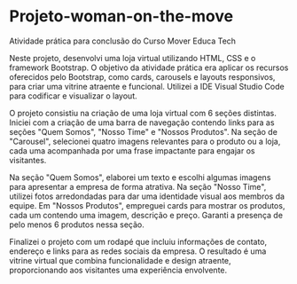 # Projeto-woman-on-the-move
Atividade prática para conclusão do Curso Mover Educa Tech

Neste projeto, desenvolvi uma loja virtual utilizando HTML, CSS e o framework Bootstrap. O objetivo da atividade prática era aplicar os recursos oferecidos pelo Bootstrap, como cards, carousels e layouts responsivos, para criar uma vitrine atraente e funcional. Utilizei a IDE Visual Studio Code para codificar e visualizar o layout.

O projeto consistiu na criação de uma loja virtual com 6 seções distintas. Iniciei com a criação de uma barra de navegação contendo links para as seções "Quem Somos", "Nosso Time" e "Nossos Produtos". Na seção de "Carousel", selecionei quatro imagens relevantes para o produto ou a loja, cada uma acompanhada por uma frase impactante para engajar os visitantes.

Na seção "Quem Somos", elaborei um texto e escolhi algumas imagens para apresentar a empresa de forma atrativa. Na seção "Nosso Time", utilizei fotos arredondadas para dar uma identidade visual aos membros da equipe. Em "Nossos Produtos", empreguei cards para mostrar os produtos, cada um contendo uma imagem, descrição e preço. Garanti a presença de pelo menos 6 produtos nessa seção.

Finalizei o projeto com um rodapé que incluiu informações de contato, endereço e links para as redes sociais da empresa. O resultado é uma vitrine virtual que combina funcionalidade e design atraente, proporcionando aos visitantes uma experiência envolvente.
